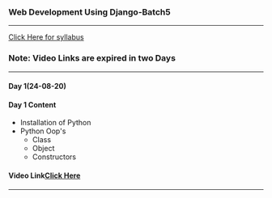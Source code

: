 ### Web Development Using Django-Batch5
____

[Click Here for syllabus](https://drive.google.com/file/d/1OnBUWHxKIa0ixTU8uKrWTGCE7HB3PbGl/view)

### Note: Video Links are expired in two Days
____
#### Day 1(24-08-20)
#### Day 1 Content
- Installation of Python
- Python Oop's
  - Class
  - Object
  - Constructors
#### Video Link[Click Here](https://transcripts.gotomeeting.com/#/s/31d6cacf516db4d1de9c4dc931b0cc7c5639e9e6bc84cec8d465c9eadd4f6289)
___
